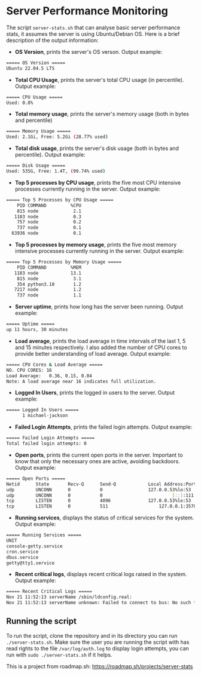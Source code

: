 # Server Performance Monitoring

The script `server-stats.sh` that can analyse basic server performance stats, it assumes the server is using Ubuntu/Debian OS. Here is a brief description of the output information:

- **OS Version**, prints the server's OS verson. Output example:
```bash
===== OS Version =====
Ubuntu 22.04.5 LTS
```
- **Total CPU Usage**, prints the server's total CPU usage (in percentile). Output example:
```bash
===== CPU Usage =====
Used: 0.8%
```

- **Total memory usage**, prints the server's memory usage (both in bytes and percentile)
```bash
===== Memory Usage =====
Used: 2.1Gi, Free: 5.2Gi (28.77% used)
```

- **Total disk usage**, prints the server's disk usage (both in bytes and percentile). Output example:
```bash
===== Disk Usage =====
Used: 535G, Free: 1.4T, (99.74% used)
```

- **Top 5 processes by CPU usage**, prints the five most CPU intensive processes currently running in the server. Output example:
```bash
===== Top 5 Processes by CPU Usage =====
    PID COMMAND         %CPU
    815 node             2.1
   1183 node             0.3
    757 node             0.2
    737 node             0.1
  63936 node             0.1
```

- **Top 5 processes by memory usage**, prints the five most memory intensive processes currently running in the server. Output example:
```bash
===== Top 5 Processes by Memory Usage =====
    PID COMMAND         %MEM
   1183 node            13.1
    815 node             3.1
    354 python3.10       1.2
   7217 node             1.2
    737 node             1.1
```

- **Server uptime**, prints how long has the server been running. Output example:
```bash
===== Uptime =====
up 11 hours, 30 minutes
```

- **Load average**, prints the load average in time intervals of the last 1, 5 and 15 minutes respectively. I also added the number of CPU cores to provide better understanding of load average. Output example:
```bash
===== CPU Cores & Load Average =====
NO. CPU CORES: 16
Load Average:   0.36, 0.15, 0.04
Note: A load average near 16 indicates full utilization.
```

- **Logged In Users**, prints the logged in users to the server. Output example:
```bash
===== Logged In Users =====
      1 michael-jackson
```

- **Failed Login Attempts**, prints the failed login attempts. Output example:
```bash
===== Failed Login Attempts =====
Total failed login attempts: 0

```
- **Open ports**, prints the current open ports in the server. Important to know that only the necessary ones are active, avoiding backdoors. Output example:
```bash
===== Open Ports =====
Netid      State       Recv-Q      Send-Q            Local Address:Port             Peer Address:Port      Process
udp        UNCONN      0           0                 127.0.0.53%lo:53                    0.0.0.0:*
udp        UNCONN      0           0                          [::]:111                      [::]:*
tcp        LISTEN      0           4096              127.0.0.53%lo:53                    0.0.0.0:*
tcp        LISTEN      0           511                   127.0.0.1:35707                 0.0.0.0:*

```

- **Running services**, displays the status of critical services for the system. Output example:
```bash
===== Running Services =====
UNIT
console-getty.service
cron.service
dbus.service
getty@tty1.service
```

- **Recent critical logs**, displays recent critical logs raised in the system. Output example:
```bash
===== Recent Critical Logs =====
Nov 21 11:52:13 serverName /sbin/ldconfig.real:
Nov 21 11:52:13 serverName unknown: Failed to connect to bus: No such file or directory
```
  
## Running the script

To run the script, clone the repository and in its directory you can run `./server-stats.sh`. Make sure the user you are running the script with has read rights to the file `/var/log/auth.log` to display login attempts, you can run with `sudo ./server-stats.sh` if it helps.


This is a project from roadmap.sh:
https://roadmap.sh/projects/server-stats
